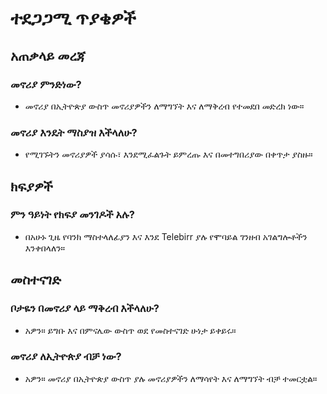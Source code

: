 # ተደጋጋሚ ጥያቄዎች

## አጠቃላይ መረጃ

### መኖሪያ ምንድነው?
- መኖሪያ በኢትዮጵያ ውስጥ መኖሪያዎችን ለማግኘት እና ለማቅረብ የተመደበ መድረክ ነው።

### መኖሪያ እንዴት ማስያዝ እችላለሁ?
- የሚገኙትን መኖሪያዎች ያሳሱ፣ እንደሚፈልጉት ይምረጡ እና በመተግበሪያው በቀጥታ ያስዙ።

## ክፍያዎች

### ምን ዓይነት የክፍያ መንገዶች አሉ?
- በአሁኑ ጊዜ የባንክ ማስተላለፊያን እና እንደ Telebirr ያሉ የሞባይል ገንዘብ አገልግሎቶችን እንቀበላለን።

## መስተናገድ

### ቦታዬን በመኖሪያ ላይ ማቅረብ እችላለሁ?
- አዎን። ይግቡ እና በምናሌው ውስጥ ወደ የመስተናገድ ሁነታ ይቀይሩ።

### መኖሪያ ለኢትዮጵያ ብቻ ነው?
- አዎን። መኖሪያ በኢትዮጵያ ውስጥ ያሉ መኖሪያዎችን ለማሳየት እና ለማግኘት ብቻ ተመርቷል።
